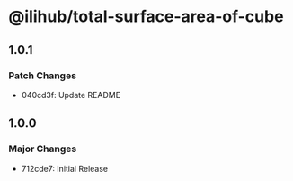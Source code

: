 # @ilihub/total-surface-area-of-cube

## 1.0.1

### Patch Changes

- 040cd3f: Update README

## 1.0.0

### Major Changes

- 712cde7: Initial Release
